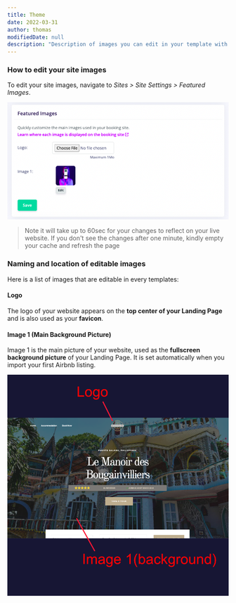 ```yaml
---
title: Theme
date: 2022-03-31
author: thomas
modifiedDate: null
description: "Description of images you can edit in your template with their precise location"
---
```


### How to edit your site images

To edit your site images, navigate to *Sites > Site Settings > Featured Images*.

![settings featured images](./settings.png)

> Note it will take up to 60sec for your changes to reflect on your live website. If you don't see the changes after one minute, kindly empty your cache and refresh the page

### Naming and location of editable images

Here is a list of images that are editable in every templates:

#### Logo

The logo of your website appears on the **top center of your Landing Page** and is also used as your **favicon**.

#### Image 1 (Main Background Picture)

Image 1 is the main picture of your website, used as the **fullscreen background picture** of your Landing Page. 
It is set automatically when you import your first Airbnb listing. 

![Screenshot of sites](./location.png)